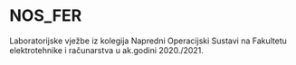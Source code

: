 # NOS_FER
Laboratorijske vježbe iz kolegija Napredni Operacijski Sustavi na Fakultetu elektrotehnike i računarstva u ak.godini 2020./2021.
